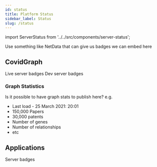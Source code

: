 ```yaml
---
id: status
title: Platform Status
sidebar_label: Status
slug: /status
---
```

import ServerStatus from '../../src/components/server-status';

Use something like NetData that can give us badges we can embed here

## CovidGraph
 <ServerStatus />  <ServerStatus /> 


Live server badges
Dev server badges

### Graph Statistics
Is it possible to have graph stats to publish here? e.g.

- Last load - 25 March 2021: 20:01
- 150,000 Papers
- 30,000 patents
- Number of genes
- Number of relationships
- etc


## Applications
<ServerStatus />

Server badges

